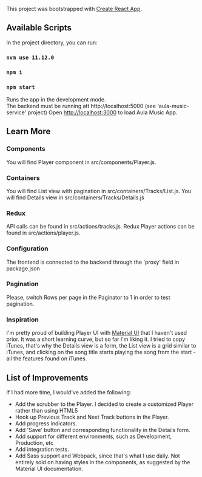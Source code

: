 This project was bootstrapped with [Create React App](https://github.com/facebook/create-react-app).

## Available Scripts

In the project directory, you can run:
### `nvm use 11.12.0`
### `npm i`
### `npm start`

Runs the app in the development mode.<br>
The backend must be running att http://localhost:5000 (see 'aula-music-service' project)
Open [http://localhost:3000](http://localhost:3000) to load Aula Music App.

## Learn More

### Components
You will find Player component in src/components/Player.js.
### Containers
You will find List view with pagination in src/containers/Tracks/List.js.
You will find Details view in src/containers/Tracks/Details.js
### Redux
API calls can be found in src/actions/tracks.js.
Redux Player actions can be found in src/actions/player.js.
### Configuration
The frontend is connected to the backend through the 'proxy' field in package.json
### Pagination
Please, switch Rows per page in the Paginator to 1 in order to test pagination.

### Inspiration
I'm pretty proud of building Player UI with [Material UI](https://material-ui.com/) that I haven't used prior.
It was a short learning curve, but so far I'm liking it. I tried to copy iTunes, that's why the Details view is a form,
the List view is a grid similar to iTunes, and clicking on the song title starts playing the song from the start - all the features found on iTunes.

## List of Improvements

If I had more time, I would've added the following:
 - Add the scrubber to the Player. I decided to create a customized Player rather than using HTML5 <audio> tag, because I wanted it to look pretty. But like with any customized solution, there is extra effort to create features that come with the `<audio>` tag by default. 
 - Hook up Previous Track and Next Track buttons in the Player.
 - Add progress indicators.
 - Add 'Save' button and corresponding functionality in the Details form.
 - Add support for different environments, such as Development, Production, etc
 - Add integration tests.
 - Add Sass support and Webpack, since that's what I use daily. Not entirely sold on having styles in the components,
  as suggested by the Material UI documentation.
